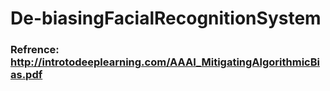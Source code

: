 # De-biasingFacialRecognitionSystem
### Refrence: http://introtodeeplearning.com/AAAI_MitigatingAlgorithmicBias.pdf
